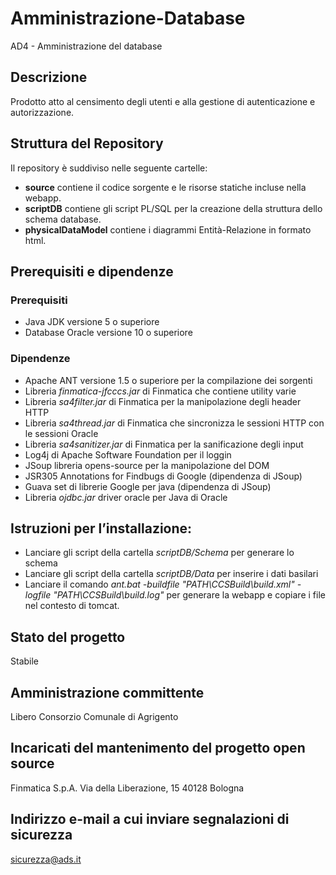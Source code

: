 # Amministrazione-Database
AD4 - Amministrazione del database
 
## Descrizione
Prodotto atto al censimento degli utenti e alla gestione di autenticazione e autorizzazione.

## Struttura del Repository

Il repository è suddiviso nelle seguente cartelle:
- __source__ contiene il codice sorgente e le risorse statiche incluse nella webapp.
- __scriptDB__ contiene gli script PL/SQL per la creazione della struttura dello schema database.
- __physicalDataModel__ contiene i diagrammi Entità-Relazione in formato html.

## Prerequisiti e dipendenze

### Prerequisiti
- Java JDK versione 5 o superiore
- Database Oracle versione 10 o superiore

### Dipendenze
- Apache ANT versione 1.5 o superiore per la compilazione dei sorgenti
- Libreria _finmatica-jfcccs.jar_ di Finmatica che contiene utility varie
- Libreria _sa4filter.jar_ di Finmatica per la manipolazione degli header HTTP
- Libreria _sa4thread.jar_ di Finmatica che sincronizza le sessioni HTTP con le sessioni Oracle
- Libreria _sa4sanitizer.jar_ di Finmatica per la sanificazione degli input
- Log4j di Apache Software Foundation per il loggin
- JSoup libreria opens-source per la manipolazione del DOM 
- JSR305 Annotations for Findbugs di Google (dipendenza di JSoup)
- Guava set di librerie Google per java (dipendenza di JSoup)
- Libreria _ojdbc.jar_ driver oracle per Java di Oracle
## Istruzioni per l’installazione:

- Lanciare gli script della cartella _scriptDB/Schema_ per generare lo schema
- Lanciare gli script della cartella _scriptDB/Data_ per inserire i dati basilari
- Lanciare il comando _ant.bat -buildfile "PATH\CCSBuild\build.xml" -logfile "PATH\CCSBuild\build.log"_  per generare la webapp e copiare i file nel contesto di tomcat.

## Stato del progetto 
Stabile

## Amministrazione committente
Libero Consorzio Comunale di Agrigento

## Incaricati del mantenimento del progetto open source
Finmatica S.p.A. 
Via della Liberazione, 15
40128 Bologna

## Indirizzo e-mail a cui inviare segnalazioni di sicurezza 
sicurezza@ads.it